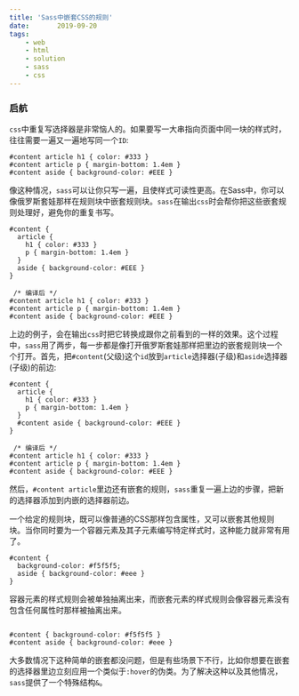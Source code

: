 ```yaml
---
title: 'Sass中嵌套CSS的规则'
date:       2019-09-20
tags:
	- web
	- html
	- solution
	- sass
	- css
---
```


### 启航

<div class="content-intro view-box "><p></p><p><code>css</code>中重复写选择器是非常恼人的。如果要写一大串指向页面中同一块的样式时，往往需要一遍又一遍地写同一个<code>ID</code>:</p><pre><a class="code-copy right0" title="复制到剪切板"><i class="icon-copy"></i></a><code class="hljs css"><span><span class="hljs-selector-id">#content</span></span> <span><span class="hljs-selector-tag">article</span></span> <span><span class="hljs-selector-tag">h1</span></span> <span>{ <span><span><span class="hljs-attribute">color</span></span>:<span> <span><span class="hljs-number">#333</span></span> </span></span></span>}
<span><span class="hljs-selector-id">#content</span></span> <span><span class="hljs-selector-tag">article</span></span> <span><span class="hljs-selector-tag">p</span></span> <span>{ <span><span><span class="hljs-attribute">margin-bottom</span></span>:<span> <span><span class="hljs-number">1.4em</span></span> </span></span></span>}
<span><span class="hljs-selector-id">#content</span></span> <span><span class="hljs-selector-tag">aside</span></span> <span>{ <span><span><span class="hljs-attribute">background-color</span></span>:<span> <span><span class="hljs-number">#EEE</span></span> </span></span></span>}</code></pre><p>像这种情况，<code>sass</code>可以让你只写一遍，且使样式可读性更高。在Sass中，你可以像俄罗斯套娃那样在规则块中嵌套规则块。<code>sass</code>在输出<code>css</code>时会帮你把这些嵌套规则处理好，避免你的重复书写。</p><pre><a class="code-copy right0" title="复制到剪切板"><i class="icon-copy"></i></a><code class="hljs bash"><span><span class="hljs-comment">#content</span></span><span class="hljs-comment"> {</span>
  <span>article</span> {
    <span>h1</span> { <span>color</span><span>: <span><span class="hljs-comment">#333</span></span><span class="hljs-comment"> }</span>
    </span><span><span>p</span></span><span> { </span><span><span>margin-bottom</span></span><span>: <span>1.4em</span> }
  }
  </span><span><span>aside</span></span><span> { </span><span><span>background-color</span></span><span>: <span><span class="hljs-comment">#EEE</span></span><span class="hljs-comment"> }</span>
}
</span></code></pre><pre><a class="code-copy right0" title="复制到剪切板"><i class="icon-copy"></i></a><code class="hljs css"> <span><span class="hljs-comment">/* 编译后 */</span></span>
<span><span class="hljs-selector-id">#content</span></span> <span><span class="hljs-selector-tag">article</span></span> <span><span class="hljs-selector-tag">h1</span></span> <span>{ <span><span><span class="hljs-attribute">color</span></span>:<span> <span><span class="hljs-number">#333</span></span> </span></span></span>}
<span><span class="hljs-selector-id">#content</span></span> <span><span class="hljs-selector-tag">article</span></span> <span><span class="hljs-selector-tag">p</span></span> <span>{ <span><span><span class="hljs-attribute">margin-bottom</span></span>:<span> <span><span class="hljs-number">1.4em</span></span> </span></span></span>}
<span><span class="hljs-selector-id">#content</span></span> <span><span class="hljs-selector-tag">aside</span></span> <span>{ <span><span><span class="hljs-attribute">background-color</span></span>:<span> <span><span class="hljs-number">#EEE</span></span> </span></span></span>}</code></pre><p>上边的例子，会在输出<code>css</code>时把它转换成跟你之前看到的一样的效果。这个过程中，<code>sass</code>用了两步，每一步都是像打开俄罗斯套娃那样把里边的嵌套规则块一个个打开。首先，把<code>#content</code>(父级)这个<code>id</code>放到<code>article</code>选择器(子级)和<code>aside</code>选择器(子级)的前边:</p><pre><a class="code-copy right0" title="复制到剪切板"><i class="icon-copy"></i></a><code class="hljs bash"><span><span class="hljs-comment">#content</span></span><span class="hljs-comment"> {</span>
  <span>article</span> {
    <span>h1</span> { <span>color</span><span>: <span><span class="hljs-comment">#333</span></span><span class="hljs-comment"> }</span>
    </span><span><span>p</span></span><span> { </span><span><span>margin-bottom</span></span><span>: <span>1.4em</span> }
  }
  </span><span><span><span><span class="hljs-comment">#c</span></span><span class="hljs-comment">ontent</span></span></span><span><span class="hljs-comment"> </span></span><span><span><span class="hljs-comment">aside</span></span></span><span><span class="hljs-comment"> { </span></span><span><span><span class="hljs-comment">background-color</span></span></span><span><span class="hljs-comment">: </span><span><span class="hljs-comment">#EEE</span></span><span class="hljs-comment"> }</span>
}
</span></code></pre><pre><a class="code-copy right0" title="复制到剪切板"><i class="icon-copy"></i></a><code class="hljs css"> <span><span class="hljs-comment">/* 编译后 */</span></span>
<span><span class="hljs-selector-id">#content</span></span> <span><span class="hljs-selector-tag">article</span></span> <span><span class="hljs-selector-tag">h1</span></span> <span>{ <span><span><span class="hljs-attribute">color</span></span>:<span> <span><span class="hljs-number">#333</span></span> </span></span></span>}
<span><span class="hljs-selector-id">#content</span></span> <span><span class="hljs-selector-tag">article</span></span> <span><span class="hljs-selector-tag">p</span></span> <span>{ <span><span><span class="hljs-attribute">margin-bottom</span></span>:<span> <span><span class="hljs-number">1.4em</span></span> </span></span></span>}
<span><span class="hljs-selector-id">#content</span></span> <span><span class="hljs-selector-tag">aside</span></span> <span>{ <span><span><span class="hljs-attribute">background-color</span></span>:<span> <span><span class="hljs-number">#EEE</span></span> </span></span></span>}</code></pre><p>然后，<code>#content article</code>里边还有嵌套的规则，<code>sass</code>重复一遍上边的步骤，把新的选择器添加到内嵌的选择器前边。</p><p>一个给定的规则块，既可以像普通的CSS那样包含属性，又可以嵌套其他规则块。当你同时要为一个容器元素及其子元素编写特定样式时，这种能力就非常有用了。</p><pre><a class="code-copy right0" title="复制到剪切板"><i class="icon-copy"></i></a><code class="hljs bash"><span><span class="hljs-comment">#content</span></span><span class="hljs-comment"> {</span>
  <span>background-color</span><span>: <span><span class="hljs-comment">#f5f5f5</span></span><span class="hljs-comment">;</span></span>
  <span>aside</span> { <span>background-color</span><span>: <span><span class="hljs-comment">#eee</span></span><span class="hljs-comment"> }</span>
}</span></code></pre><p>容器元素的样式规则会被单独抽离出来，而嵌套元素的样式规则会像容器元素没有包含任何属性时那样被抽离出来。</p><pre><a class="code-copy right0" title="复制到剪切板"><i class="icon-copy"></i></a><code class="hljs css">
<span><span class="hljs-selector-id">#content</span></span> <span>{ <span><span><span class="hljs-attribute">background-color</span></span>:<span> <span><span class="hljs-number">#f5f5f5</span></span> </span></span></span>}
<span><span class="hljs-selector-id">#content</span></span> <span><span class="hljs-selector-tag">aside</span></span> <span>{ <span><span><span class="hljs-attribute">background-color</span></span>:<span> <span><span class="hljs-number">#eee</span></span> </span></span></span>}</code></pre><p>大多数情况下这种简单的嵌套都没问题，但是有些场景下不行，比如你想要在嵌套的选择器里边立刻应用一个类似于<code>:hover</code>的伪类。为了解决这种以及其他情况，<code>sass</code>提供了一个特殊结构<code>&amp;</code>。</p></div>